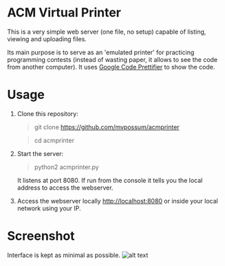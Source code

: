 # ACM Virtual Printer

This is a very simple web server (one file, no setup) capable of listing, viewing and uploading files.
 
Its main purpose is to serve as an 'emulated printer' for practicing programming contests (instead of wasting paper, it allows to see the code from another computer). It uses [Google Code Prettifier](https://github.com/google/code-prettify) to show the code.

Usage
=====
1. Clone this repository:

    > git clone https://github.com/mvpossum/acmprinter

    > cd acmprinter

2. Start the server:

   > python2 acmprinter.py

   It listens at port 8080. If run from the console it tells you the local address to access the webserver.

3. Access the webserver locally [http://localhost:8080](http://localhost:8080) or inside your local network using your IP.

Screenshot
==========
Interface is kept as minimal as possible.
![alt text](https://3.bp.blogspot.com/-N8auxkDnn30/VuuClnO3_LI/AAAAAAAABM4/-sJVAbukRjEBMfQyiCb3NYUKkRzSvXRdg/s1600/screenshot.png "The web interface")
